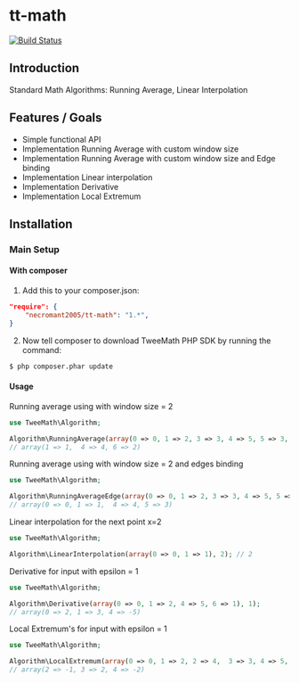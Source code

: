 tt-math
=======
[![Build Status](https://travis-ci.org/necromant2005/tt-math.svg)](https://travis-ci.org/necromant2005/tt-math)

Introduction
------------

Standard Math Algorithms: Running Average, Linear Interpolation

Features / Goals
----------------

* Simple functional API
* Implementation Running Average with custom window size
* Implementation Running Average with custom window size and Edge binding
* Implementation Linear interpolation
* Implementation Derivative
* Implementation Local Extremum

Installation
------------

### Main Setup

#### With composer

1. Add this to your composer.json:

```json
"require": {
    "necromant2005/tt-math": "1.*",
}
```

2. Now tell composer to download TweeMath PHP SDK by running the command:

```bash
$ php composer.phar update
```

#### Usage

Running average using with window size = 2
```php
use TweeMath\Algorithm;

Algorithm\RunningAverage(array(0 => 0, 1 => 2, 3 => 3, 4 => 5, 5 => 3, 6 => 1), 2);
// array(1 => 1,  4 => 4, 6 => 2)
```

Running average using with window size = 2 and edges binding
```php
use TweeMath\Algorithm;

Algorithm\RunningAverageEdge(array(0 => 0, 1 => 2, 3 => 3, 4 => 5, 5 => 3), 2);
// array(0 => 0, 1 => 1,  4 => 4, 5 => 3)
```

Linear interpolation for the next point x=2
```php
use TweeMath\Algorithm;

Algorithm\LinearInterpolation(array(0 => 0, 1 => 1), 2); // 2
```

Derivative for input with epsilon = 1
```php
use TweeMath\Algorithm;

Algorithm\Derivative(array(0 => 0, 1 => 2, 4 => 5, 6 => 1), 1); 
// array(0 => 2, 1 => 3, 4 => -5)
```

Local Extremum's for input with epsilon = 1
```php
use TweeMath\Algorithm;

Algorithm\LocalExtremum(array(0 => 0, 1 => 2, 2 => 4,  3 => 3, 4 => 5, 5 => 3, 6 => 1), 1); 
// array(2 => -1, 3 => 2, 4 => -2)
```